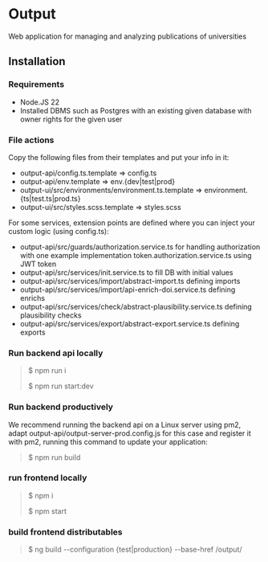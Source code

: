 # Output

Web application for managing and analyzing publications of universities

## Installation
### Requirements
- Node.JS 22
- Installed DBMS such as Postgres with an existing given database with owner rights for the given user

### File actions
Copy the following files from their templates and put your info in it:
- output-api/config.ts.template => config.ts
- output-api/env.template => env.{dev|test|prod}
- output-ui/src/environments/environment.ts.template => environment.{ts|test.ts|prod.ts}
- output-ui/src/styles.scss.template => styles.scss 

For some services, extension points are defined where you can inject your custom logic (using config.ts):
- output-api/src/guards/authorization.service.ts for handling authorization with one example implementation token.authorization.service.ts using JWT token
- output-api/src/services/init.service.ts to fill DB with initial values
- output-api/src/services/import/abstract-import.ts defining imports 
- output-api/src/services/import/api-enrich-doi.service.ts defining enrichs 
- output-api/src/services/check/abstract-plausibility.service.ts defining plausibility checks
- output-api/src/services/export/abstract-export.service.ts defining exports

### Run backend api locally
> $ npm run i
> 
> $ npm run start:dev
> 
### Run backend productively
We recommend running the backend api on a Linux server using pm2, adapt output-api/output-server-prod.config.js for this case and register it with pm2, running this command to update your application:
> $ npm run build

### run frontend locally
> $ npm i
> 
> $ npm start

### build frontend distributables
> $ ng build --configuration {test|production} --base-href /output/
